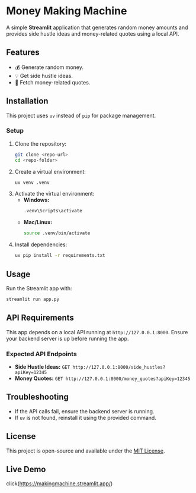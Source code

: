 # Money Making Machine

A simple **Streamlit** application that generates random money amounts and provides side hustle ideas and money-related quotes using a local API.

## Features

- 💰 Generate random money.
- 💡 Get side hustle ideas.
- 📝 Fetch money-related quotes.

## Installation

This project uses `uv` instead of `pip` for package management.


### Setup
1. Clone the repository:
   ```sh
   git clone <repo-url>
   cd <repo-folder>
   ```
2. Create a virtual environment:
   ```sh
   uv venv .venv
   ```
3. Activate the virtual environment:
   - **Windows:**
     ```sh
     .venv\Scripts\activate
     ```
   - **Mac/Linux:**
     ```sh
     source .venv/bin/activate
     ```
4. Install dependencies:
   ```sh
   uv pip install -r requirements.txt
   ```

## Usage
Run the Streamlit app with:
```sh
streamlit run app.py
```

## API Requirements
This app depends on a local API running at `http://127.0.0.1:8000`. Ensure your backend server is up before running the app.

### Expected API Endpoints
- **Side Hustle Ideas:** `GET http://127.0.0.1:8000/side_hustles?apiKey=12345`
- **Money Quotes:** `GET http://127.0.0.1:8000/money_quotes?apiKey=12345`

## Troubleshooting
- If the API calls fail, ensure the backend server is running.
- If `uv` is not found, reinstall it using the provided command.

## License
This project is open-source and available under the [MIT License](LICENSE).

## Live Demo
click(https://makingmachine.streamlit.app/)